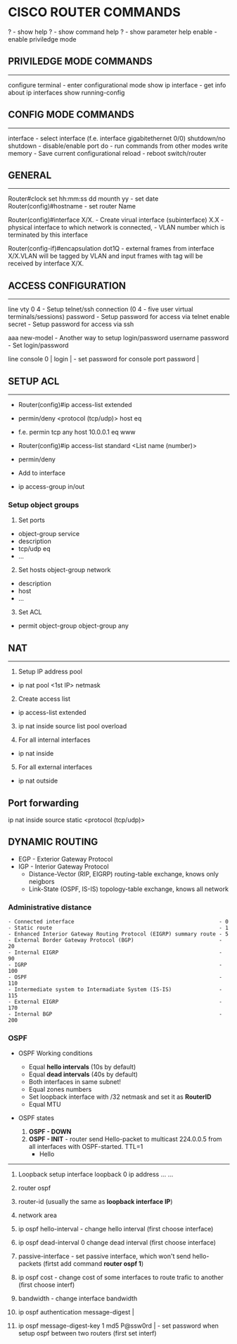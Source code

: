 # CISCO ROUTER COMMANDS

? - show help
<command> ? - show command help
<command> <parameter> ? - show parameter help
enable - enable priviledge mode

## PRIVILEDGE MODE COMMANDS

-------------------------
configure terminal - enter configurational mode
show ip interface - get info about ip interfaces
show running-config

## CONFIG MODE COMMANDS

-------------------------
interface <interface name> - select interface (f.e. interface gigabitethernet 0/0)
shutdown/no shutdown - disable/enable port
do - run commands from other modes
write memory - Save current configurational
reload - reboot switch/router

## GENERAL

-------------------------
Router#clock set hh:mm:ss dd mounth yy - set date
Router(config)#hostname <Name> - set router Name

Router(config)#interface X/X.<VLAN> - Create virual interface (subinterface)
X.X - physical interface to which network is connected, <VLAN> - VLAN number 
which is terminated by this interface

Router(config-if)#encapsulation dot1Q <VLAN> - external frames from interface X/X.VLAN 
will be tagged by <VLAN> VLAN and input frames with tag <VLAN> will be received by 
interface X/X.<VLAN>

## ACCESS CONFIGURATION

-------------------------
line vty 0 4 - Setup telnet/ssh connection (0 4 - five user virtual terminals/sessions)
password <Password> - Setup password for access via telnet
enable secret <Password> - Setup password for access via ssh

aaa new-model - Another way to setup login/password
username <username> password <Password> - Set login/password

line console 0        |
login                 | - set password for console port
password <Password>   |

## SETUP ACL

-------------------------
- Router(config)#ip access-list extended <List name> 
- permin/deny <protocol (tcp/udp)> <ip from> host <ip to> eq <port or protocol>
- f.e. permin tcp any host 10.0.0.1 eq www

- Router(config)#ip access-list standard <List name (number)>
- permin/deny <ip from>

- Add to interface
- ip access-group <List name> in/out

### Setup object groups

1. Set ports
* object-group service <group name>
* description <description>
* tcp/udp eq <port>
* ... 
2. Set hosts
object-group network <group name>
* description <description>
* host <host IP>
* ...
3. Set ACL
* permit object-group <ports> object-group <hosts> any 

## NAT

-------------------------
1. Setup IP address pool 
- ip nat pool <pool name> <1st IP> <last IP> netmask <netmask>

2. Create access list
- ip access-list extended <list name>

3. ip nat inside source list <list name> pool <pool name> overload

4. For all internal interfaces
- ip nat inside

5. For all external interfaces
- ip nat outside

Port forwarding
-------------------------
ip nat inside source static <protocol (tcp/udp)> <internal ip> <internal port> <external ip> <external port> 

## DYNAMIC ROUTING

- EGP - Exterior Gateway Protocol
- IGP - Interior Gateway Protocol
    * Distance-Vector (RIP, EIGRP) routing-table exchange, knows only neigbors
    * Link-State (OSPF, IS-IS) topology-table exchange, knows all network

### Administrative distance

```
- Connected interface                                              - 0
- Static route                                                     - 1
- Enhanced Interior Gateway Routing Protocol (EIGRP) summary route - 5
- External Border Gateway Protocol (BGP)                           - 20
- Internal EIGRP                                                   - 90
- IGRP                                                             - 100
- OSPF                                                             - 110
- Intermediate system to Intermadiate System (IS-IS)               - 115
- External EIGRP                                                   - 170
- Internal BGP                                                     - 200
```

### OSPF

* OSPF Working conditions
    - Equal **hello intervals** (10s by default)
    - Equal **dead intervals**  (40s by default)
    - Both interfaces in same subnet!
    - Equal zones numbers
    - Set loopback interface with /32 netmask and set it as **RouterID**
    - Equal MTU

* OSPF states
    1. **OSPF - DOWN**
    2. **OSPF - INIT** - router send Hello-packet to multicast 224.0.0.5 from all interfaces with OSPF-started. TTL=1
        * Hello 

-------------------------
1. Loopback setup
interface loopback 0 
ip address ... ... 

2. router ospf <ospf id>
3. router-id (usually the same as **loopback interface IP**)
4. network <IP> <reverse subnet mask> area <area number>

5. ip ospf hello-interval <number> - change hello interval (first choose interface)
6. ip ospf dead-interval <number> 0 change dead interval (first choose interface)

7. passive-interface <interface name> - set passive interface, which won't send hello-packets (firtst add command **router ospf 1**)
8. ip ospf cost <number> - change cost of some interfaces to route trafic to another (first choose interf)
9. bandwidth <number> - change interface bandwidth

10. ip ospf authentication message-digest       |
11. ip ospf message-digest-key 1 md5 P@ssw0rd   | - set password when setup ospf between two routers (first set interf)
